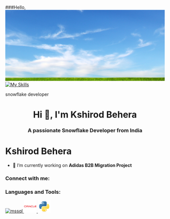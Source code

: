 ###Hello, ![I am Kshirod Behera](https://github.com/Kshirod23/kshirodSD/blob/main/blue%20sky.png)
[![My Skills](https://skillicons.dev/icons?i=aws,gcp,azure,react,vue,flutter&perline=3)](https://skillicons.dev)

snowflake developer
<h1 align="center">Hi 👋, I'm Kshirod Behera</h1>
<h3 align="center">A passionate Snowflake Developer from India</h3>

# Kshirod Behera
- 🔭 I’m currently working on **Adidas B2B Migration Project**

<h3 align="left">Connect with me:</h3>
<p align="left">
</p>

<h3 align="left">Languages and Tools:</h3>
<p align="left"> <a href="https://www.microsoft.com/en-us/sql-server" target="_blank" rel="noreferrer"> <img src="https://www.svgrepo.com/show/303229/microsoft-sql-server-logo.svg" alt="mssql" width="40" height="40"/> </a> <a href="https://www.oracle.com/" target="_blank" rel="noreferrer"> <img src="https://raw.githubusercontent.com/devicons/devicon/master/icons/oracle/oracle-original.svg" alt="oracle" width="40" height="40"/> </a> <a href="https://www.python.org" target="_blank" rel="noreferrer"> <img src="https://raw.githubusercontent.com/devicons/devicon/master/icons/python/python-original.svg" alt="python" width="40" height="40"/> </a> </p>
